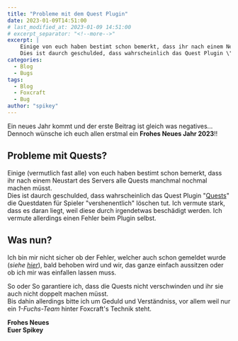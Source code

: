 ```yaml
---
title: "Probleme mit dem Quest Plugin"
date: 2023-01-09T14:51:00
# last_modified_at: 2023-01-09 14:51:00
# excerpt_separator: "<!--more-->"
excerpt: |
    Einige von euch haben bestimt schon bemerkt, dass ihr nach einem Neustart des Servers alle Quests manchmal nochmal machen müsst. 
    Dies ist daurch geschulded, dass wahrscheinlich das Quest Plugin \"Quests\" die Questdaten für Spieler \"vershenentlich\" löschen tut. Ich vermute stark, dass es daran liegt, weil diese durch irgendetwas beschädigt werden. Ich vermute allerdings einen Fehler beim Plugin selbst.
categories:
  - Blog
  - Bugs
tags:
  - Blog
  - Foxcraft
  - Bug
author: "spikey"
---
```


Ein neues Jahr kommt und der erste Beitrag ist gleich was negatives...\
Dennoch wünsche ich euch allen erstmal ein **Frohes Neues Jahr 2023**!!

## Probleme mit Quests?

Einige (vermutlich fast alle) von euch haben bestimt schon bemerkt, dass ihr nach einem Neustart des Servers alle Quests manchmal nochmal machen müsst.\
Dies ist daurch geschulded, dass wahrscheinlich das Quest Plugin "[Quests](https://spikey.biz/d6c7)" die Questdaten für Spieler "vershenentlich" löschen tut. Ich vermute stark, dass es daran liegt, weil diese durch irgendetwas beschädigt werden. Ich vermute allerdings einen Fehler beim Plugin selbst.

## Was nun?

Ich bin mir nicht sicher ob der Fehler, welcher auch schon gemeldet wurde (*siehe [hier](https://github.com/PikaMug/Quests/issues/2046)*), bald behoben wird und wir, das ganze einfach aussitzen oder ob ich mir was einfallen lassen muss.

So oder So garantiere ich, dass die Quests nicht verschwinden und ihr sie auch nicht doppelt machen müsst.\
Bis dahin allerdings bitte ich um Geduld und Verständniss, vor allem weil nur ein *1-Fuchs-Team* hinter Foxcraft's Technik steht.

**Frohes Neues**\
**Euer Spikey**